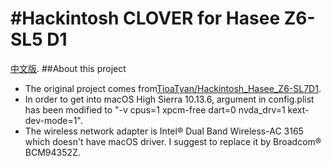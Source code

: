 #Hackintosh CLOVER for Hasee Z6-SL5 D1
=======================
[中文版](https://github.com/Measureless/Hackintosh_Hasee_Z6-SL5D1/blob/master/%E4%B8%AD%E6%96%87%E8%AF%B4%E6%98%8E.md).
##About this project
- The original project comes from[TioaTyan/Hackintosh_Hasee_Z6-SL7D1](https://github.com/TioaTyan/Hackintosh_Hasee_Z6-SL7D1).
- In order to get into macOS High Sierra 10.13.6, argument in config.plist has been modified to "-v cpus=1 xpcm-free dart=0 nvda_drv=1 kext-dev-mode=1".
- The wireless network adapter is Intel® Dual Band Wireless-AC 3165 which doesn't have macOS driver. I suggest to replace it by Broadcom® BCM94352Z.
